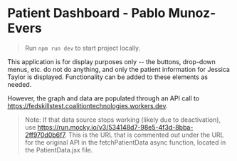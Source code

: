 # Patient Dashboard - Pablo Munoz-Evers

> Run `npm run dev` to start project locally.

This application is for display purposes only -- the buttons, drop-down menus, etc. do not do anything, and only the patient information for Jessica Taylor is displayed. Functionality can be added to these elements as needed.

However, the graph and data are populated through an API call to https://fedskillstest.coalitiontechnologies.workers.dev.

> Note: If that data source stops working (likely due to deactivation), use https://run.mocky.io/v3/534148d7-98e5-4f3d-8bba-2ff970d0b6f7. This is the URL that is commented out under the URL for the original API in the fetchPatientData async function, located in the PatientData.jsx file.
